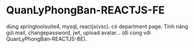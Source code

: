 #  QuanLyPhongBan-REACTJS-FE
 
dùng springtoolsuite4, mysql, reactjs(vsc). có department page. Tính năng gửi mail, changepassword, jwt, upload avatar... (đi cùng với QuanLyPhongBan-REACTJS-BE).

